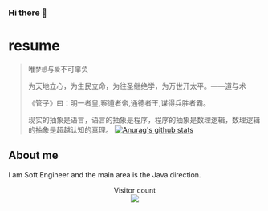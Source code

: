 ### Hi there 👋

# resume #
> 唯`梦想`与`爱`不可辜负
>
> 为天地立心，为生民立命，为往圣继绝学，为万世开太平。——道与术
>
> 《管子》曰：明一者皇,察道者帝,通德者王,谋得兵胜者霸。
> 
> 现实的抽象是语言，语言的抽象是程序，程序的抽象是数理逻辑，数理逻辑的抽象是超越认知的真理。
[![Anurag's github stats](https://github-readme-stats.vercel.app/api?username=AmbroseRen&show_icons=true&theme=radical)](https://github.com/AmbroseRen/test)

<!--
**AmbroseRen/AmbroseRen** is a ✨ _special_ ✨ repository because its `README.md` (this file) appears on your GitHub profile.

Here are some ideas to get you started:

- 🔭 I’m currently working on ...
- 🌱 I’m currently learning ...
- 👯 I’m looking to collaborate on ...
- 🤔 I’m looking for help with ...
- 💬 Ask me about ...
- 📫 How to reach me: ...
- 😄 Pronouns: ...
- ⚡ Fun fact: ...
-->

## About me

I am Soft Engineer and the main area is the Java direction.

<p align="center" href="https://github.com/sagar-viradiya/sagar-viradiya/blob/master/README.md"> 
  Visitor count<br>
  <img src="https://profile-counter.glitch.me/AmbroseRen/count.svg" />
</p>
